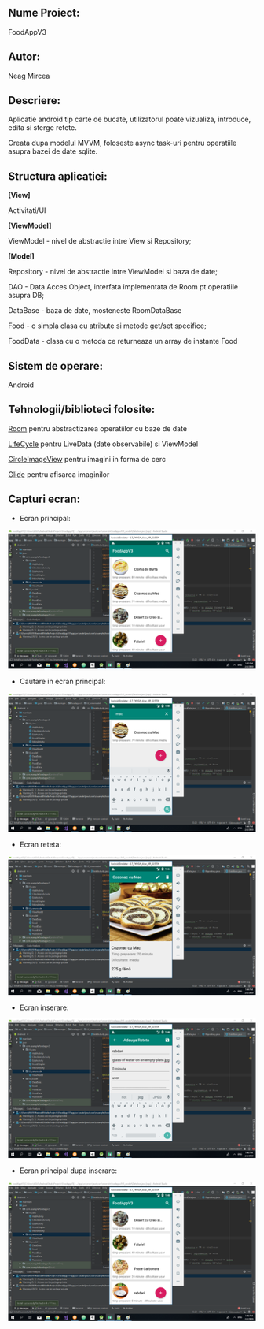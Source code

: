
## Nume Proiect:

 FoodAppV3
 
## Autor:

 Neag Mircea
 
## Descriere:

 Aplicatie android tip carte de bucate, utilizatorul poate vizualiza, introduce, edita si sterge retete.
 
 Creata dupa modelul MVVM, foloseste async task-uri pentru operatiile asupra bazei de date sqlite.
 
## Structura aplicatiei:
 __[View]__
 
 Activitati/UI 
 
 __[ViewModel]__
 
 ViewModel	 - nivel de abstractie intre View si Repository;  
 
 __[Model]__
 
 Repository - nivel de abstractie intre ViewModel si baza de date;  
 
 DAO 		 - Data Acces Object, interfata implementata de Room pt operatiile asupra DB; 
 
 DataBase   - baza de date, mosteneste RoomDataBase
 
 Food 		 - o simpla clasa cu atribute si metode get/set specifice;
 
 FoodData - clasa cu o metoda ce returneaza un array de instante Food
 
## Sistem de operare:
 Android
 
## Tehnologii/biblioteci folosite:

 [Room](https://developer.android.com/topic/libraries/architecture/room) pentru abstractizarea operatiilor cu baze de date
 
 
 [LifeCycle](https://developer.android.com/topic/libraries/architecture/lifecycle) pentru LiveData (date observabile) si ViewModel
 
 
 [CircleImageView](https://github.com/hdodenhof/CircleImageView) pentru imagini in forma de cerc
 
 
 [Glide](https://github.com/bumptech/glide) pentru afisarea imaginilor
 
 ## Capturi ecran:
 
 * Ecran principal:
 
 ![alt text](https://github.com/NeagMircea/FoodAppV3/blob/master/capturi_ecran/ecran_principal.png "Ecran principal")
 
 * Cautare in ecran principal:
 
 ![alt text](https://github.com/NeagMircea/FoodAppV3/blob/master/capturi_ecran/ecran_principal_cautare.png "Cautare")
  
 * Ecran reteta:
 
 ![alt text](https://github.com/NeagMircea/FoodAppV3/blob/master/capturi_ecran/ecran_reteta.png "Ecran reteta")
 
 * Ecran inserare:
 
 ![alt text](https://github.com/NeagMircea/FoodAppV3/blob/master/capturi_ecran/ecran_inserare.png "Ecran inserare")
 
 * Ecran principal dupa inserare:
 
 ![alt text](https://github.com/NeagMircea/FoodAppV3/blob/master/capturi_ecran/ecran_reteta_inserata.png "Ecran principal dupa inserare")
